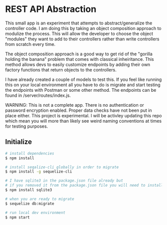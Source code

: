 # REST API Abstraction

This small app is an experiment that attempts to abstract/generalize the controller code. I am doing this by taking an object composition approach to modulize the process. This will allow the developer to choose the object "modules" they want to add to their controllers rather than write controllers from scratch every time. 

The object composition approach is a good way to get rid of the "gorilla holding the banana" problem that comes with classical inheiritance. This method allows devs to easily customize endpoints by adding their own factory functions that return objects to the controllers.

I have already created a couple of models to test this. If you feel like running this on your local environment all you have to do is migrate and start testing the endpoints with Postman or some other method. The endpoints can be found in /server/routes/index.js.

WARNING: This is not a complete app. There is no authentication or password encryption enabled. Proper data checks have not been put in place either. This project is experimental. I will be activley updating this repo which mean you will more than likely see weird naming conventions at times for testing purposes.

## Initialize

``` bash
# install dependencies
$ npm install

# install seqalize-cli globally in order to migrate
$ npm install -g sequelize-cli

# I have sqlite3 in the package.json file already but
# if you removed it from the package.json file you will need to install it manually
$ npm install sqlite3

# when you are ready to migrate
$ sequelize db:migrate

# run local dev environment
$ npm start

```